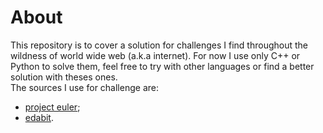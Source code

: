 # About

This repository is to cover a solution for challenges I find throughout the wildness of world wide web (a.k.a internet). For now I use only C++ or Python to solve them, feel free to try with other languages or find a better solution with theses ones.  
The sources I use for challenge are:

- [project euler](https://projecteuler.net/archives);
- [edabit](https://edabit.com/challenges).
